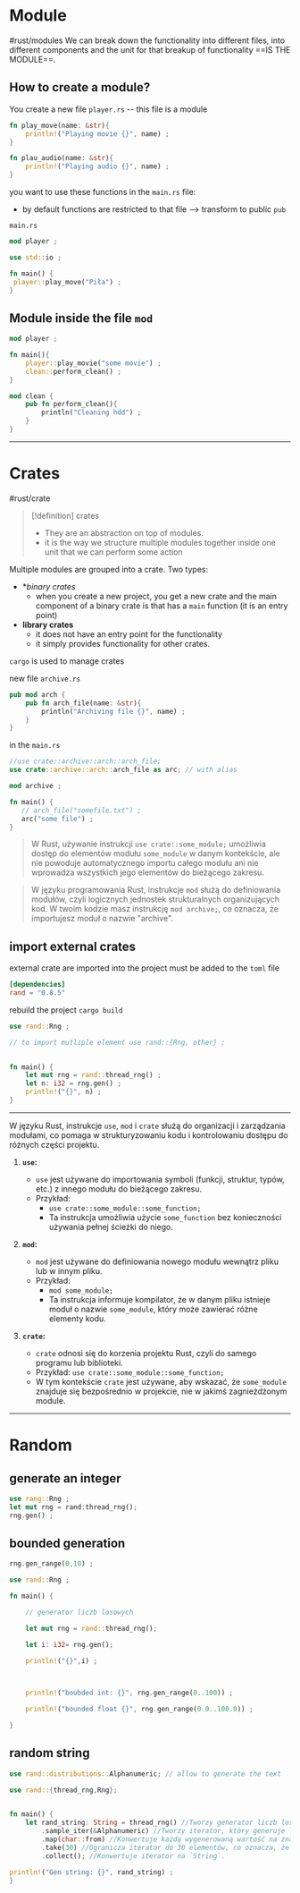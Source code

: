 
# Module
#rust/modules 
We can break down the functionality into different files, into different components and the unit for that breakup of functionality ==IS THE MODULE==.

## How to create a module?

You create a new file `player.rs` -- this file is a module
```rust
fn play_move(name: &str){
    println!("Playing movie {}", name) ;
}

fn plau_audio(name: &str){
    println!("Playing audio {}", name) ;
}
```
 you want to use these functions in the  `main.rs` file:
 - by default functions are restricted to that file --> transform to public `pub`

`main.rs`
```rust
mod player ;

use std::io ;

fn main() {
 player::play_move("Piła") ;
}
```

## Module inside the file `mod`
```rust
mod player ;

fn main(){
	player::play_movie("some movie") ;
	clean::perform_clean() ;
}

mod clean {
	pub fn perform_clean(){
		println("Cleaning hdd") ;
	}
}
```


----------
# Crates
#rust/crate 
>[!definition] crates
>- They are an abstraction on top of modules.
>- it is the way we structure multiple modules together inside one unit that we can perform some action


Multiple modules are grouped into a crate.
Two types:
- **binary crates*
	- when you create a new project, you get a new crate and the main component of a binary crate is that has a `main` function (it is an entry point)
- **library crates**
	- it does not have an entry point for the functionality
	- it simply provides functionality for other crates.

`cargo` is used to manage crates


new file `archive.rs`
```rust
pub mod arch {
    pub fn arch_file(name: &str){
        println("Archiving file {}", name) ;
    }
}
```

in the `main.rs`
```rust
//use crate::archive::arch::arch_file;
use crate::archive::arch::arch_file as arc; // with alias

mod archive ;

fn main() {
   // arch_file("somefile.txt") ;
   arc("some file") ;
}
```

> W Rust, używanie instrukcji `use crate::some_module;` umożliwia dostęp do elementów modułu `some_module` w danym kontekście, ale nie powoduje automatycznego importu całego modułu ani nie wprowadza wszystkich jego elementów do bieżącego zakresu.

> W języku programowania Rust, instrukcje `mod` służą do definiowania modułów, czyli logicznych jednostek strukturalnych organizujących kod. W twoim kodzie masz instrukcję `mod archive;`, co oznacza, że importujesz moduł o nazwie "archive".


## import external crates

external crate are imported into the project must be added to the `toml` file

```toml
[dependencies]
rand = "0.8.5"
```
rebuild the project `cargo build`
```rust
use rand::Rng ;

// to import mutliple element use rand::{Rng, other} ;
 

fn main() {
    let mut rng = rand::thread_rng() ;
    let n: i32 = rng.gen() ;
    println!("{}", n) ;
}
```

---
W języku Rust, instrukcje `use`, `mod` i `crate` służą do organizacji i zarządzania modułami, co pomaga w strukturyzowaniu kodu i kontrolowaniu dostępu do różnych części projektu.

1. **`use`:**    
    - `use` jest używane do importowania symboli (funkcji, struktur, typów, etc.) z innego modułu do bieżącego zakresu.
    - Przykład:
	    - `use crate::some_module::some_function;`
	    - Ta instrukcja umożliwia użycie `some_function` bez konieczności używania pełnej ścieżki do niego.
    
2. **`mod`:**    
    - `mod` jest używane do definiowania nowego modułu wewnątrz pliku lub w innym pliku.
    - Przykład:
	    - `mod some_module;`
	    - Ta instrukcja informuje kompilator, że w danym pliku istnieje moduł o nazwie `some_module`, który może zawierać różne elementy kodu.

3. **`crate`:**    
    - `crate` odnosi się do korzenia projektu Rust, czyli do samego programu lub biblioteki.
    - Przykład: `use crate::some_module::some_function;`
    - W tym kontekście `crate` jest używane, aby wskazać, że `some_module` znajduje się bezpośrednio w projekcie, nie w jakimś zagnieżdżonym module.


------
# Random
## generate an integer
```rust
use rang::Rng ;
let mut rng = rand:thread_rng();
rng.gen() ;
```


## bounded generation
```rust
rng.gen_range(0,10) ;
```

```rust
use rand::Rng ;

fn main() {

    // generator liczb losowych

    let mut rng = rand::thread_rng();

    let i: i32= rng.gen();

    println!("{}",i) ;

  

    println!("boubded int: {}", rng.gen_range(0..100)) ;

    println!("bounded float {}", rng.gen_range(0.0..100.0)) ;

}
```


## random string
```rust
use rand::distributions::Alphanumeric; // allow to generate the text

use rand::{thread_rng,Rng};
  

fn main() {
    let rand_string: String = thread_rng() //Tworzy generator liczb losowych dostępny dla bieżącego wątku.
        .sample_iter(&Alphanumeric) //Tworzy iterator, który generuje losowe wartości typu Alphanumeric.
        .map(char::from) //Konwertuje każdą wygenerowaną wartość na znak (char).
        .take(30) //Ogranicza iterator do 30 elementów, co oznacza, że będziemy mieć 30 losowych znaków.
        .collect(); //Konwertuje iterator na `String`.

println!("Gen string: {}", rand_string) ;
}
```












